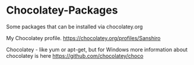 # Chocolatey-Packages
Some packages that can be installed via chocolatey.org

My Chocolatey profile.
https://chocolatey.org/profiles/Sanshiro

Chocolatey - like yum or apt-get, but for Windows 
more information about chocolatey is here 
https://github.com/chocolatey/choco
